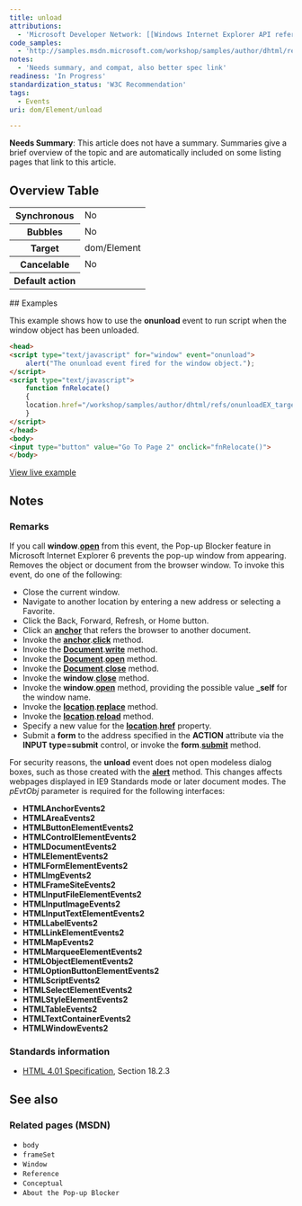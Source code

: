 ```yaml
---
title: unload
attributions:
  - 'Microsoft Developer Network: [[Windows Internet Explorer API reference](http://msdn.microsoft.com/en-us/library/ie/hh828809%28v=vs.85%29.aspx) Article]'
code_samples:
  - 'http://samples.msdn.microsoft.com/workshop/samples/author/dhtml/refs/onunloadEX.htm'
notes:
  - 'Needs summary, and compat, also better spec link'
readiness: 'In Progress'
standardization_status: 'W3C Recommendation'
tags:
  - Events
uri: dom/Element/unload

---
```

**Needs Summary**: This article does not have a summary. Summaries give a brief overview of the topic and are automatically included on some listing pages that link to this article.

## Overview Table

<table class="wikitable">
<tr>
<th>
Synchronous

</th>
<td>
No

</td>
</tr>
<tr>
<th>
Bubbles

</th>
<td>
No

</td>
</tr>
<tr>
<th>
Target

</th>
<td>
dom/Element

</td>
</tr>
<tr>
<th>
Cancelable

</th>
<td>
No

</td>
</tr>
<tr>
<th>
Default action

</th>
<td>
</td>
</tr>
</table>
## Examples

This example shows how to use the **onunload** event to run script when the window object has been unloaded.

``` html
<head>
<script type="text/javascript" for="window" event="onunload">
    alert("The onunload event fired for the window object.");
</script>
<script type="text/javascript">
    function fnRelocate()
    {
    location.href="/workshop/samples/author/dhtml/refs/onunloadEX_target.htm";
    }
</script>
</head>
<body>
<input type="button" value="Go To Page 2" onclick="fnRelocate()">
</body>
```

[View live example](http://samples.msdn.microsoft.com/workshop/samples/author/dhtml/refs/onunloadEX.htm)

## Notes

### Remarks

If you call **window**.[**open**](/dom/Window/open) from this event, the Pop-up Blocker feature in Microsoft Internet Explorer 6 prevents the pop-up window from appearing. Removes the object or document from the browser window. To invoke this event, do one of the following:

-   Close the current window.
-   Navigate to another location by entering a new address or selecting a Favorite.
-   Click the Back, Forward, Refresh, or Home button.
-   Click an [**anchor**](/html/elements/a) that refers the browser to another document.
-   Invoke the [**anchor**](/html/elements/a).[**click**](/dom/HTMLElement/click) method.
-   Invoke the [**Document**](/dom/Document).[**write**](/dom/Document/write) method.
-   Invoke the [**Document**](/dom/Document).[**open**](/dom/Document/open) method.
-   Invoke the [**Document**](/dom/Document).[**close**](/dom/Document/close) method.
-   Invoke the **window**.[**close**](/dom/Window/close) method.
-   Invoke the **window**.[**open**](/dom/Window/open) method, providing the possible value **\_self** for the window name.
-   Invoke the [**location**](/dom/Location).[**replace**](/dom/Location/replace) method.
-   Invoke the [**location**](/dom/Location).[**reload**](/dom/Location/reload) method.
-   Specify a new value for the [**location**](/dom/Location).[**href**](/dom/Location/href) property.
-   Submit a **form** to the address specified in the **ACTION** attribute via the **INPUT type=submit** control, or invoke the **form**.[**submit**](/dom/HTMLFormElement/submit) method.

For security reasons, the **unload** event does not open modeless dialog boxes, such as those created with the [**alert**](/dom/Window/alert) method. This changes affects webpages displayed in IE9 Standards mode or later document modes. The *pEvtObj* parameter is required for the following interfaces:

-   **HTMLAnchorEvents2**
-   **HTMLAreaEvents2**
-   **HTMLButtonElementEvents2**
-   **HTMLControlElementEvents2**
-   **HTMLDocumentEvents2**
-   **HTMLElementEvents2**
-   **HTMLFormElementEvents2**
-   **HTMLImgEvents2**
-   **HTMLFrameSiteEvents2**
-   **HTMLInputFileElementEvents2**
-   **HTMLInputImageEvents2**
-   **HTMLInputTextElementEvents2**
-   **HTMLLabelEvents2**
-   **HTMLLinkElementEvents2**
-   **HTMLMapEvents2**
-   **HTMLMarqueeElementEvents2**
-   **HTMLObjectElementEvents2**
-   **HTMLOptionButtonElementEvents2**
-   **HTMLScriptEvents2**
-   **HTMLSelectElementEvents2**
-   **HTMLStyleElementEvents2**
-   **HTMLTableEvents2**
-   **HTMLTextContainerEvents2**
-   **HTMLWindowEvents2**

### Standards information

-   [HTML 4.01 Specification](http://go.microsoft.com/fwlink/p/?linkid=25320), Section 18.2.3

## See also

### Related pages (MSDN)

-   `body`
-   `frameSet`
-   `Window`
-   `Reference`
-   `Conceptual`
-   `About the Pop-up Blocker`
